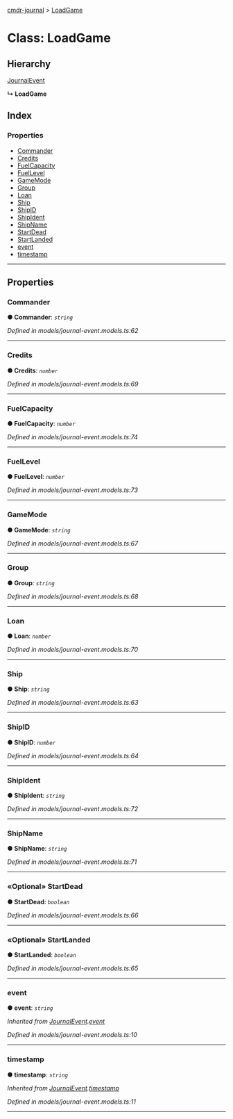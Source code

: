 [cmdr-journal](../README.md) > [LoadGame](../classes/loadgame.md)



# Class: LoadGame

## Hierarchy


 [JournalEvent](journalevent.md)

**↳ LoadGame**







## Index

### Properties

* [Commander](loadgame.md#commander)
* [Credits](loadgame.md#credits)
* [FuelCapacity](loadgame.md#fuelcapacity)
* [FuelLevel](loadgame.md#fuellevel)
* [GameMode](loadgame.md#gamemode)
* [Group](loadgame.md#group)
* [Loan](loadgame.md#loan)
* [Ship](loadgame.md#ship)
* [ShipID](loadgame.md#shipid)
* [ShipIdent](loadgame.md#shipident)
* [ShipName](loadgame.md#shipname)
* [StartDead](loadgame.md#startdead)
* [StartLanded](loadgame.md#startlanded)
* [event](loadgame.md#event)
* [timestamp](loadgame.md#timestamp)



---
## Properties
<a id="commander"></a>

###  Commander

**●  Commander**:  *`string`* 

*Defined in models/journal-event.models.ts:62*





___

<a id="credits"></a>

###  Credits

**●  Credits**:  *`number`* 

*Defined in models/journal-event.models.ts:69*





___

<a id="fuelcapacity"></a>

###  FuelCapacity

**●  FuelCapacity**:  *`number`* 

*Defined in models/journal-event.models.ts:74*





___

<a id="fuellevel"></a>

###  FuelLevel

**●  FuelLevel**:  *`number`* 

*Defined in models/journal-event.models.ts:73*





___

<a id="gamemode"></a>

###  GameMode

**●  GameMode**:  *`string`* 

*Defined in models/journal-event.models.ts:67*





___

<a id="group"></a>

###  Group

**●  Group**:  *`string`* 

*Defined in models/journal-event.models.ts:68*





___

<a id="loan"></a>

###  Loan

**●  Loan**:  *`number`* 

*Defined in models/journal-event.models.ts:70*





___

<a id="ship"></a>

###  Ship

**●  Ship**:  *`string`* 

*Defined in models/journal-event.models.ts:63*





___

<a id="shipid"></a>

###  ShipID

**●  ShipID**:  *`number`* 

*Defined in models/journal-event.models.ts:64*





___

<a id="shipident"></a>

###  ShipIdent

**●  ShipIdent**:  *`string`* 

*Defined in models/journal-event.models.ts:72*





___

<a id="shipname"></a>

###  ShipName

**●  ShipName**:  *`string`* 

*Defined in models/journal-event.models.ts:71*





___

<a id="startdead"></a>

### «Optional» StartDead

**●  StartDead**:  *`boolean`* 

*Defined in models/journal-event.models.ts:66*





___

<a id="startlanded"></a>

### «Optional» StartLanded

**●  StartLanded**:  *`boolean`* 

*Defined in models/journal-event.models.ts:65*





___

<a id="event"></a>

###  event

**●  event**:  *`string`* 

*Inherited from [JournalEvent](journalevent.md).[event](journalevent.md#event)*

*Defined in models/journal-event.models.ts:10*





___

<a id="timestamp"></a>

###  timestamp

**●  timestamp**:  *`string`* 

*Inherited from [JournalEvent](journalevent.md).[timestamp](journalevent.md#timestamp)*

*Defined in models/journal-event.models.ts:11*





___



